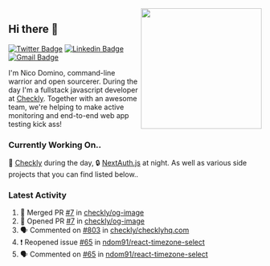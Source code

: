 <img align="right" src="https://user-images.githubusercontent.com/7415984/172472491-91b16eac-fa22-4ecf-92df-d687139fd1f9.gif" width="240" />

## Hi there 👋

[![Twitter Badge](https://img.shields.io/badge/-@ndom91-1ca0f1?style=flat-square&labelColor=1ca0f1&logo=twitter&logoColor=white&link=https://twitter.com/ndom91)](https://twitter.com/ndom91) [![Linkedin Badge](https://img.shields.io/badge/-ndom91-blue?style=flat-square&logo=Linkedin&logoColor=white&link=https://www.linkedin.com/in/ndom91/)](https://www.linkedin.com/in/ndom91/) [![Gmail Badge](https://img.shields.io/badge/-yo@ndo.dev-c14438?style=flat-square&logo=mail.ru&logoColor=white&link=mailto:yo@ndo.dev)](mailto:yo@ndo.dev)

I'm Nico Domino, command-line warrior and open sourcerer. During the day I'm a fullstack javascript developer at [Checkly](https://checklyhq.com). Together with an awesome team, we're helping to make active monitoring and end-to-end web app testing kick ass!

### Currently Working On..

🦝 [Checkly](https://checklyhq.com) during the day, 🔒 [NextAuth.js](https://github.com/nextauthjs/next-auth) at night. As well as various side projects that you can find listed below..

<!--START_SECTION_PROFILE_VIEWS:readme-info-->
<!--END_SECTION_PROFILE_VIEWS:readme-info-->

<!--START_SECTION_DAILY_COMMIT:readme-info-->
<!--END_SECTION_DAILY_COMMIT:readme-info-->

<!--START_SECTION_WEEKLY_COMMIT:readme-info-->
<!--END_SECTION_WEEKLY_COMMIT:readme-info-->

### Latest Activity

<!--START_SECTION:activity-->
1. 🎉 Merged PR [#7](https://github.com/checkly/og-image/pull/7) in [checkly/og-image](https://github.com/checkly/og-image)
2. 💪 Opened PR [#7](https://github.com/checkly/og-image/pull/7) in [checkly/og-image](https://github.com/checkly/og-image)
3. 🗣 Commented on [#803](https://github.com/checkly/checklyhq.com/issues/803) in [checkly/checklyhq.com](https://github.com/checkly/checklyhq.com)
4. ❗️ Reopened issue [#65](https://github.com/ndom91/react-timezone-select/issues/65) in [ndom91/react-timezone-select](https://github.com/ndom91/react-timezone-select)
5. 🗣 Commented on [#65](https://github.com/ndom91/react-timezone-select/issues/65) in [ndom91/react-timezone-select](https://github.com/ndom91/react-timezone-select)
<!--END_SECTION:activity-->
